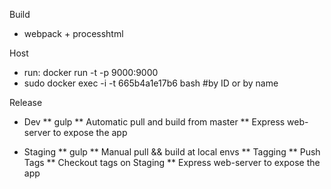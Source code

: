 Build
* webpack + processhtml

Host
* run: docker run -t -p 9000:9000
* sudo docker exec -i -t 665b4a1e17b6 bash #by ID or by name

Release
* Dev
  ** gulp
  ** Automatic pull and build from master
  ** Express web-server to expose the app
  
* Staging 
  ** gulp
  ** Manual pull && build at local envs
  ** Tagging
  ** Push Tags
  ** Checkout tags on Staging
  ** Express web-server to expose the app
